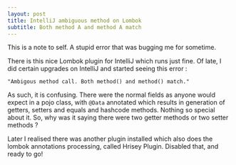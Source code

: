 ```yaml
---
layout: post
title: IntelliJ ambiguous method on Lombok
subtitle: Both method A and method A match
---
```


This is a note to self. A stupid error that was bugging me for sometime.
 
There is this nice Lombok plugin for IntelliJ which runs just fine. Of late, I did certain upgrades on IntelliJ and started seeing this error :
~~~~
"Ambigous method call. Both method() and method() match."
~~~~

As such, it is confusing. There were the normal fields as anyone would expect in a pojo class, with `@Data` annotated which results in generation of getters, setters and equals and hashcode methods. Nothing so special about it. So, why was it saying there were two getter methods or two setter methods ?

Later I realised there was another plugin installed which also does the lombok annotations processing, called Hrisey Plugin. 
Disabled that, and ready to go!   

